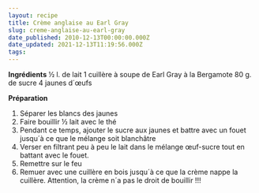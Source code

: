 ```yaml
---
layout: recipe
title: Crème anglaise au Earl Gray
slug: creme-anglaise-au-earl-gray
date_published: 2010-12-13T00:00:00.000Z
date_updated: 2021-12-13T11:19:56.000Z
tags:
---
```


**Ingrédients**
½ l. de lait
1 cuillère à soupe de Earl Gray à la Bergamote
80 g. de sucre
4 jaunes d´œufs

**Préparation**

1. Séparer les blancs des jaunes
2. Faire bouillir ½ lait avec le thé
3. Pendant ce temps, ajouter le sucre aux jaunes et battre avec un fouet jusqu´à ce que le mélange soit blanchâtre
4. Verser en filtrant peu à peu le lait dans le mélange œuf-sucre tout en battant avec le fouet.
5. Remettre sur le feu
6. Remuer avec une cuillère en bois jusqu´à ce que la crème nappe la cuillère. Attention, la crème n´a pas le droit de bouillir !!!
